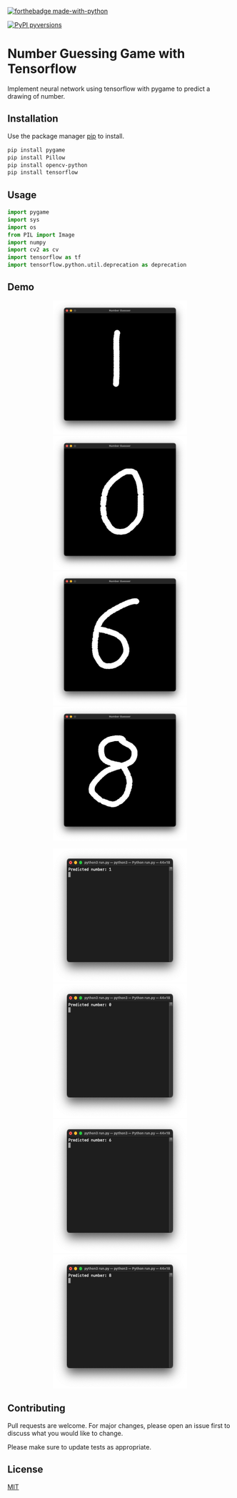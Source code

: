 [![forthebadge made-with-python](http://ForTheBadge.com/images/badges/made-with-python.svg)](https://www.python.org/)

[![PyPI pyversions](https://img.shields.io/pypi/pyversions/ansicolortags.svg)](https://pypi.python.org/pypi/ansicolortags/)

# Number Guessing Game with Tensorflow

Implement neural network using tensorflow with pygame to predict a drawing of number.

## Installation

Use the package manager [pip](https://pip.pypa.io/en/stable/) to install.

```bash
pip install pygame
pip install Pillow
pip install opencv-python
pip install tensorflow

```

## Usage

```python
import pygame
import sys
import os
from PIL import Image
import numpy
import cv2 as cv
import tensorflow as tf
import tensorflow.python.util.deprecation as deprecation
```
## Demo

<p align="center">
  <img src="./demo/draw1.png" width="300" height="300">
  <img src="./demo/draw0.png" width="300" height="300">
  <img src="./demo/draw6.png" width="300" height="300">
   <img src="./demo/draw8.png" width="300" height="300">
</p>

<p align="center">
  <img src="./demo/result1.png" width="300" height="300">
  <img src="./demo/result0.png" width="300" height="300">
  <img src="./demo/result6.png" width="300" height="300">
  <img src="./demo/result8.png" width="300" height="300">
</p>

## Contributing

Pull requests are welcome. For major changes, please open an issue first to discuss what you would like to change.

Please make sure to update tests as appropriate.

## License
[MIT](https://choosealicense.com/licenses/mit/)
